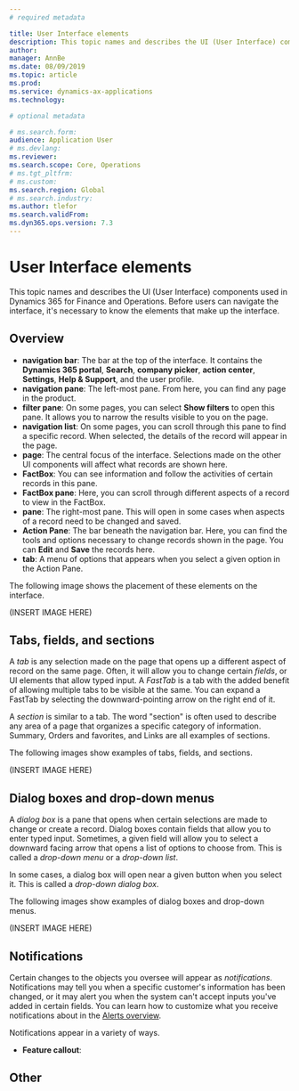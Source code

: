 ```yaml
---
# required metadata

title: User Interface elements
description: This topic names and describes the UI (User Interface) components used in Dynamics 365 for Finance and Operations.
author: 
manager: AnnBe
ms.date: 08/09/2019
ms.topic: article
ms.prod: 
ms.service: dynamics-ax-applications
ms.technology: 

# optional metadata

# ms.search.form:  
audience: Application User
# ms.devlang: 
ms.reviewer: 
ms.search.scope: Core, Operations
# ms.tgt_pltfrm: 
# ms.custom: 
ms.search.region: Global
# ms.search.industry: 
ms.author: tlefor
ms.search.validFrom:  
ms.dyn365.ops.version: 7.3
---
```


# User Interface elements

This topic names and describes the UI (User Interface) components used in Dynamics 365 for Finance and Operations. Before users can navigate the interface, it's necessary to know the elements that make up the interface.

## Overview

- **navigation bar**: The bar at the top of the interface. It contains the **Dynamics 365 portal**, **Search**, **company picker**, **action center**, **Settings**, **Help & Support**, and the user profile.  
- **navigation pane**: The left-most pane. From here, you can find any page in the product.  
- **filter pane**: On some pages, you can select **Show filters** to open this pane. It allows you to narrow the results visible to you on the page.  
- **navigation list**: On some pages, you can scroll through this pane to find a specific record. When selected, the details of the record will appear in the page.  
- **page**: The central focus of the interface. Selections made on the other UI components will affect what records are shown here.  
- **FactBox**: You can see information and follow the activities of certain records in this pane.  
- **FactBox pane**: Here, you can scroll through different aspects of a record to view in the FactBox.  
- **pane**: The right-most pane. This will open in some cases when aspects of a record need to be changed and saved.  
- **Action Pane**: The bar beneath the navigation bar. Here, you can find the tools and options necessary to change records shown in the page. You can **Edit** and **Save** the records here.  
- **tab**: A menu of options that appears when you select a given option in the Action Pane.  

The following image shows the placement of these elements on the interface.

(INSERT IMAGE HERE)

## Tabs, fields, and sections

A *tab* is any selection made on the page that opens up a different aspect of record on the same page. Often, it will allow you to change certain *fields*, or UI elements that allow typed input. A *FastTab* is a tab with the added benefit of allowing multiple tabs to be visible at the same. You can expand a FastTab by selecting the downward-pointing arrow on the right end of it.

A *section* is similar to a tab. The word "section" is often used to describe any area of a page that organizes a specific category of information. Summary, Orders and favorites, and Links are all examples of sections.

The following images show examples of tabs, fields, and sections.

(INSERT IMAGE HERE)

## Dialog boxes and drop-down menus

A *dialog box* is a pane that opens when certain selections are made to change or create a record. Dialog boxes contain fields that allow you to enter typed input. Sometimes, a given field will allow you to select a downward facing arrow that opens a list of options to choose from. This is called a *drop-down menu* or a *drop-down list*.

In some cases, a dialog box will open near a given button when you select it. This is called a *drop-down dialog box*.

The following images show examples of dialog boxes and drop-down menus.

(INSERT IMAGE HERE)

## Notifications

Certain changes to the objects you oversee will appear as *notifications*. Notifications may tell you when a specific customer's information has been changed, or it may alert you when the system can't accept inputs you've added in certain fields. You can learn how to customize what you receive notifications about in the [Alerts overview](../get-started/alerts-overview.md).

Notifications appear in a variety of ways.
- **Feature callout**: 

## Other
